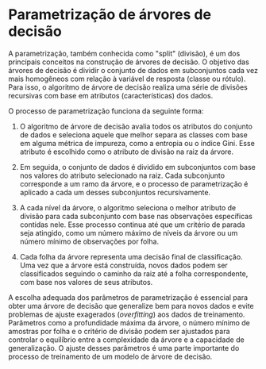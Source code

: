 # Parametrização de árvores de decisão

A parametrização, também conhecida como "split" (divisão), é um dos principais conceitos na construção de árvores de decisão. O objetivo das árvores de decisão é dividir o conjunto de dados em subconjuntos cada vez mais homogêneos com relação à variável de resposta (classe ou rótulo). Para isso, o algoritmo de árvore de decisão realiza uma série de divisões recursivas com base em atributos (características) dos dados.

O processo de parametrização funciona da seguinte forma:

1. O algoritmo de árvore de decisão avalia todos os atributos do conjunto de dados e seleciona aquele que melhor separa as classes com base em alguma métrica de impureza, como a entropia ou o índice Gini. Esse atributo é escolhido como o atributo de divisão na raiz da árvore.

2. Em seguida, o conjunto de dados é dividido em subconjuntos com base nos valores do atributo selecionado na raiz. Cada subconjunto corresponde a um ramo da árvore, e o processo de parametrização é aplicado a cada um desses subconjuntos recursivamente.

3. A cada nível da árvore, o algoritmo seleciona o melhor atributo de divisão para cada subconjunto com base nas observações específicas contidas nele. Esse processo continua até que um critério de parada seja atingido, como um número máximo de níveis da árvore ou um número mínimo de observações por folha.

4. Cada folha da árvore representa uma decisão final de classificação. Uma vez que a árvore está construída, novos dados podem ser classificados seguindo o caminho da raiz até a folha correspondente, com base nos valores de seus atributos.

A escolha adequada dos parâmetros de parametrização é essencial para obter uma árvore de decisão que generalize bem para novos dados e evite problemas de ajuste exagerados (_overfitting_) aos dados de treinamento. Parâmetros como a profundidade máxima da árvore, o número mínimo de amostras por folha e o critério de divisão podem ser ajustados para controlar o equilíbrio entre a complexidade da árvore e a capacidade de generalização. O ajuste desses parâmetros é uma parte importante do processo de treinamento de um modelo de árvore de decisão.

